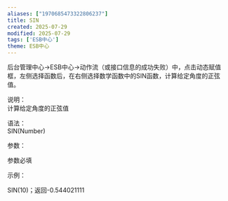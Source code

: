 ```yaml
---
aliases: ["1970685473322806237"]
title: SIN
created: 2025-07-29
modified: 2025-07-29
tags: ['ESB中心']
theme: ESB中心
---
```


后台管理中心->ESB中心->动作流（或接口信息的成功失败）中，点击动态赋值框，左侧选择函数后，在右侧选择数学函数中的SIN函数，计算给定角度的正弦值。

说明：  
计算给定角度的正弦值

语法：  
SIN(Number)  

参数：

参数必填

示例：

SIN(10)；返回-0.544021111